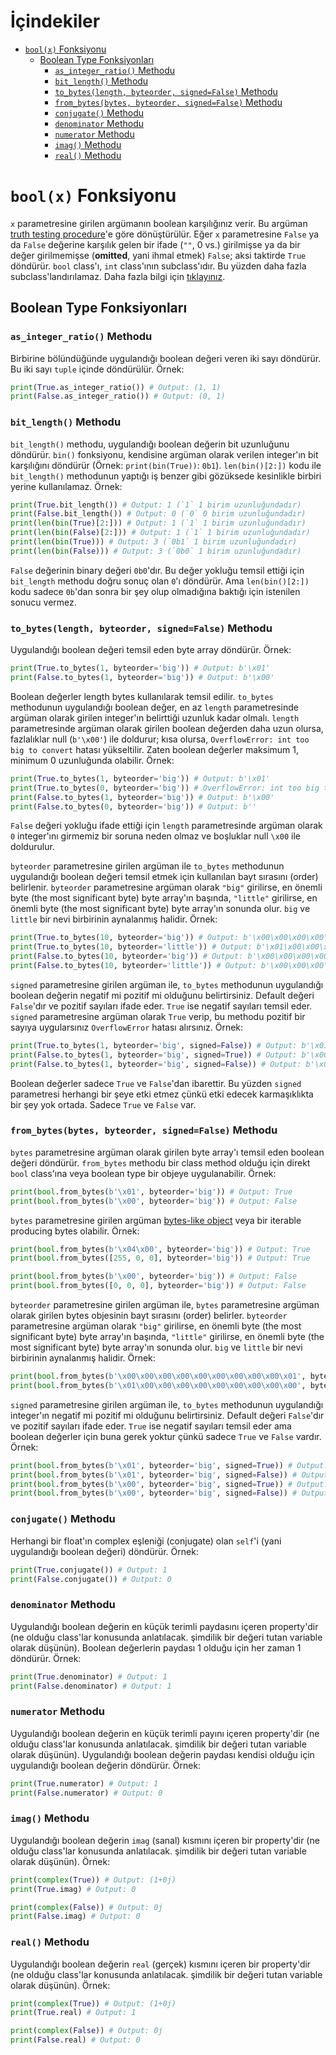 # İçindekiler
- [`bool(x)` Fonksiyonu](#1)
    - [Boolean Type Fonksiyonları](#1.1)
        - [`as_integer_ratio()` Methodu](#1.1.1)
        - [`bit_length()` Methodu](#1.1.2)
        - [`to_bytes(length, byteorder, signed=False)` Methodu](#1.1.3)
        - [`from_bytes(bytes, byteorder, signed=False)` Methodu](#1.1.4)
        - [`conjugate()` Methodu](#1.1.5)
        - [`denominator` Methodu](#1.1.6)
        - [`numerator` Methodu](#1.1.7)
        - [`imag()` Methodu](#1.1.8)
        - [`real()` Methodu](#1.1.9)

<h1 id="1"><code>bool(x)</code> Fonksiyonu</h1>

`x` parametresine girilen argümanın boolean karşılığınız verir. Bu argüman [truth testing procedure](https://docs.python.org/3/library/stdtypes.html#truth "https://docs.python.org/3/library/stdtypes.html#truth")'e göre dönüştürülür. Eğer `x` parametresine `False` ya da `False` değerine karşılık gelen bir ifade (`""`, 0 vs.) girilmişse ya da bir değer girilmemişse (**omitted**, yani ihmal etmek) `False`; aksi taktirde `True` döndürür. `bool` class'ı, `int` class'ının subclass'ıdır. Bu yüzden daha fazla subclass'landırılamaz. Daha fazla bilgi için [tıklayınız](https://docs.python.org/3/library/functions.html#bool "https://docs.python.org/3/library/functions.html#bool").

<h2 id="1.1">Boolean Type Fonksiyonları</h2>

<h3 id="1.1.1"><code>as_integer_ratio()</code> Methodu</h3>

Birbirine bölündüğünde uygulandığı boolean değeri veren iki sayı döndürür. Bu iki sayı `tuple` içinde döndürülür. Örnek:
```py
print(True.as_integer_ratio()) # Output: (1, 1)
print(False.as_integer_ratio()) # Output: (0, 1)
```

<h3 id="1.1.2"><code>bit_length()</code> Methodu</h3>

`bit_length()` methodu, uygulandığı boolean değerin bit uzunluğunu döndürür. `bin()` fonksiyonu, kendisine argüman olarak verilen integer'ın bit karşılığını döndürür (Örnek: `print(bin(True))`: `0b1`). `len(bin()[2:])` kodu ile `bit_length()` methodunun yaptığı iş benzer gibi gözüksede kesinlikle birbiri yerine kullanılamaz. Örnek:
```py
print(True.bit_length()) # Output: 1 (`1` 1 birim uzunluğundadır)
print(False.bit_length()) # Output: 0 (`0` 0 birim uzunluğundadır)
print(len(bin(True)[2:])) # Output: 1 (`1` 1 birim uzunluğundadır)
print(len(bin(False)[2:])) # Output: 1 (`1` 1 birim uzunluğundadır)
print(len(bin(True))) # Output: 3 (`0b1` 1 birim uzunluğundadır)
print(len(bin(False))) # Output: 3 (`0b0` 1 birim uzunluğundadır)
```
`False` değerinin binary değeri `0b0`'dır. Bu değer yokluğu temsil ettiği için `bit_length` methodu doğru sonuç olan `0`'ı döndürür. Ama `len(bin()[2:])` kodu sadece `0b`'dan sonra bir şey olup olmadığına baktığı için istenilen sonucu vermez.

<h3 id="1.1.3"><code>to_bytes(length, byteorder, signed=False)</code> Methodu</h3>

Uygulandığı boolean değeri temsil eden byte array döndürür. Örnek:
```py
print(True.to_bytes(1, byteorder='big')) # Output: b'\x01'
print(False.to_bytes(1, byteorder='big')) # Output: b'\x00'
```
Boolean değerler length bytes kullanılarak temsil edilir. `to_bytes` methodunun uygulandığı boolean değer, en az `length` parametresinde argüman olarak girilen integer'ın belirttiği uzunluk kadar olmalı. `length` parametresinde argüman olarak girilen boolean değerden daha uzun olursa, fazlalıklar null (`b'\x00'`) ile doldurur; kısa olursa, `OverflowError: int too big to convert` hatası yükseltilir. Zaten boolean değerler maksimum 1, minimum 0 uzunluğunda olabilir. Örnek:
```py
print(True.to_bytes(1, byteorder='big')) # Output: b'\x01'
print(True.to_bytes(0, byteorder='big')) # OverflowError: int too big to convert
print(False.to_bytes(1, byteorder='big')) # Output: b'\x00'
print(False.to_bytes(0, byteorder='big')) # Output: b''
```
`False` değeri yokluğu ifade ettiği için `length` parametresinde argüman olarak `0` integer'ını girmemiz bir soruna neden olmaz ve boşluklar null `\x00` ile doldurulur.

`byteorder` parametresine girilen argüman ile `to_bytes` methodunun uygulandığı boolean değeri temsil etmek için kullanılan bayt sırasını (order) belirlenir. `byteorder` parametresine argüman olarak `"big"` girilirse, en önemli byte (the most significant byte) byte array'ın başında, `"little"` girilirse, en önemli byte (the most significant byte) byte array'ın sonunda olur. `big` ve `little` bir nevi birbirinin aynalanmış halidir. Örnek:
```py
print(True.to_bytes(10, byteorder='big')) # Output: b'\x00\x00\x00\x00\x00\x00\x00\x00\x00\x01'
print(True.to_bytes(10, byteorder='little')) # Output: b'\x01\x00\x00\x00\x00\x00\x00\x00\x00\x00'
print(False.to_bytes(10, byteorder='big')) # Output: b'\x00\x00\x00\x00\x00\x00\x00\x00\x00\x00'
print(False.to_bytes(10, byteorder='little')) # Output: b'\x00\x00\x00\x00\x00\x00\x00\x00\x00\x00'
```
`signed` parametresine girilen argüman ile, `to_bytes` methodunun uygulandığı boolean değerin negatif mi pozitif mi olduğunu belirtirsiniz. Default değeri `False`'dır ve pozitif sayıları ifade eder. `True` ise negatif sayıları temsil eder. `signed` parametresine argüman olarak `True` verip, bu methodu pozitif bir sayıya uygularsınız `OverflowError` hatası alırsınız. Örnek:
```py
print(True.to_bytes(1, byteorder='big', signed=False)) # Output: b'\x01'
print(False.to_bytes(1, byteorder='big', signed=True)) # Output: b'\x00'
print(False.to_bytes(1, byteorder='big', signed=False)) # Output: b'\x00'
```
Boolean değerler sadece `True` ve `False`'dan ibarettir. Bu yüzden `signed` parametresi herhangi bir şeye etki etmez çünkü etki edecek karmaşıklıkta bir şey yok ortada. Sadece `True` ve `False` var.

<h3 id="1.1.4"><code>from_bytes(bytes, byteorder, signed=False)</code> Methodu</h3>

`bytes` parametresine argüman olarak girilen byte array'ı temsil eden boolean değeri döndürür. `from_bytes` methodu bir class method olduğu için direkt `bool` class'ına veya boolean type bir objeye uygulanabilir. Örnek:
```py
print(bool.from_bytes(b'\x01', byteorder='big')) # Output: True
print(bool.from_bytes(b'\x00', byteorder='big')) # Output: False
```
`bytes` parametresine girilen argüman [bytes-like object](https://docs.python.org/3/glossary.html#term-bytes-like-object "https://docs.python.org/3/glossary.html#term-bytes-like-object") veya bir iterable producing bytes olabilir. Örnek:
```py
print(bool.from_bytes(b'\x04\x00', byteorder='big')) # Output: True
print(bool.from_bytes([255, 0, 0], byteorder='big')) # Output: True

print(bool.from_bytes(b'\x00', byteorder='big')) # Output: False
print(bool.from_bytes([0, 0, 0], byteorder='big')) # Output: False
```
`byteorder` parametresine girilen argüman ile, `bytes` parametresine argüman olarak girilen bytes objesinin bayt sırasını (order) belirler. `byteorder` parametresine argüman olarak `"big"` girilirse, en önemli byte (the most significant byte) byte array'ın başında, `"little"` girilirse, en önemli byte (the most significant byte) byte array'ın sonunda olur. `big` ve `little` bir nevi birbirinin aynalanmış halidir. Örnek:
```py
print(bool.from_bytes(b'\x00\x00\x00\x00\x00\x00\x00\x00\x00\x01', byteorder='big')) # Output: True
print(bool.from_bytes(b'\x01\x00\x00\x00\x00\x00\x00\x00\x00\x00', byteorder='little')) # Output: True
```
`signed` parametresine girilen argüman ile, `to_bytes` methodunun uygulandığı integer'ın negatif mi pozitif mi olduğunu belirtirsiniz. Default değeri `False`'dır ve pozitif sayıları ifade eder. `True` ise negatif sayıları temsil eder ama boolean değerler için buna gerek yoktur çünkü sadece `True` ve `False` vardır. Örnek:
```py
print(bool.from_bytes(b'\x01', byteorder='big', signed=True)) # Output: True
print(bool.from_bytes(b'\x01', byteorder='big', signed=False)) # Output: True
print(bool.from_bytes(b'\x00', byteorder='big', signed=True)) # Output: False
print(bool.from_bytes(b'\x00', byteorder='big', signed=False)) # Output: False
```

<h3 id="1.1.5"><code>conjugate()</code> Methodu</h3>

Herhangi bir float'ın complex eşleniği (conjugate) olan `self`'i (yani uygulandığı boolean değeri) döndürür. Örnek:
```py
print(True.conjugate()) # Output: 1
print(False.conjugate()) # Output: 0
```

<h3 id="1.1.6"><code>denominator</code> Methodu</h3>

Uygulandığı boolean değerin en küçük terimli paydasını içeren property'dir (ne olduğu class'lar konusunda anlatılacak. şimdilik bir değeri tutan variable olarak düşünün). Boolean değerlerin paydası 1 olduğu için her zaman 1 döndürür. Örnek:
```py
print(True.denominator) # Output: 1
print(False.denominator) # Output: 1
```

<h3 id="1.1.7"><code>numerator</code> Methodu</h3>

Uygulandığı boolean değerin en küçük terimli payını içeren property'dir (ne olduğu class'lar konusunda anlatılacak. şimdilik bir değeri tutan variable olarak düşünün). Uygulandığı boolean değerin paydası kendisi olduğu için uygulandığı boolean değerin döndürür. Örnek:
```py
print(True.numerator) # Output: 1
print(False.numerator) # Output: 0
```

<h3 id="1.1.8"><code>imag()</code> Methodu</h3>

Uygulandığı boolean değerin `imag` (sanal) kısmını içeren bir property'dir (ne olduğu class'lar konusunda anlatılacak. şimdilik bir değeri tutan variable olarak düşünün). Örnek:
```py
print(complex(True)) # Output: (1+0j)
print(True.imag) # Output: 0

print(complex(False)) # Output: 0j
print(False.imag) # Output: 0
```

<h3 id="1.1.9"><code>real()</code> Methodu</h3>

Uygulandığı boolean değerin `real` (gerçek) kısmını içeren bir property'dir (ne olduğu class'lar konusunda anlatılacak. şimdilik bir değeri tutan variable olarak düşünün). Örnek:
```py
print(complex(True)) # Output: (1+0j)
print(True.real) # Output: 1

print(complex(False)) # Output: 0j
print(False.real) # Output: 0
```